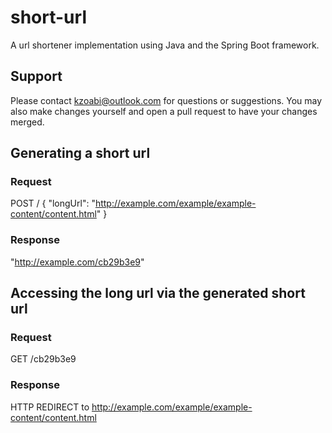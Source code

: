 # short-url
A url shortener implementation using Java and the Spring Boot framework.

## Support
Please contact kzoabi@outlook.com for questions or suggestions.
You may also make changes yourself and open a pull request to have your changes merged.

## Generating a short url
### Request
POST / { "longUrl": "http://example.com/example/example-content/content.html" }
### Response
"http://example.com/cb29b3e9"

## Accessing the long url via the generated short url
### Request
GET /cb29b3e9
### Response
HTTP REDIRECT to http://example.com/example/example-content/content.html
